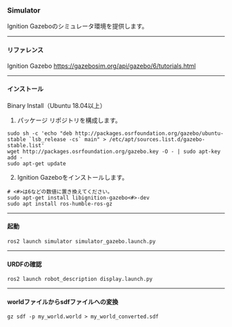 ### Simulator
Ignition Gazeboのシミュレータ環境を提供します。

---
#### リファレンス
Ignition Gazebo
https://gazebosim.org/api/gazebo/6/tutorials.html

---
#### インストール
Binary Install（Ubuntu 18.04以上）
1. パッケージ リポジトリを構成します。
```
sudo sh -c 'echo "deb http://packages.osrfoundation.org/gazebo/ubuntu-stable `lsb_release -cs` main" > /etc/apt/sources.list.d/gazebo-stable.list'
wget http://packages.osrfoundation.org/gazebo.key -O - | sudo apt-key add -
sudo apt-get update
```
2. Ignition Gazeboをインストールします。
```
# <#>は6などの数値に置き換えてください。
sudo apt-get install libignition-gazebo<#>-dev 
sudo apt install ros-humble-ros-gz
```

---
#### 起動
```
ros2 launch simulator simulator_gazebo.launch.py
```

---
#### URDFの確認
```
ros2 launch robot_description display.launch.py
```

---
#### worldファイルからsdfファイルへの変換
```
gz sdf -p my_world.world > my_world_converted.sdf
```